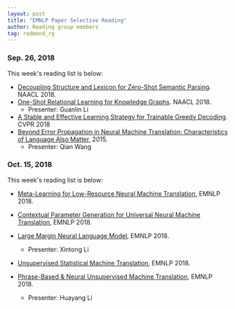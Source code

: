 ```yaml
---
layout: post
title: "EMNLP Paper Selective Reading"
author: Reading group members
tag: redmond_rg
---
```


### Sep. 26, 2018

This week's reading list is below:

- [Decoupling Structure and Lexicon for Zero-Shot Semantic Parsing](https://arxiv.org/abs/1804.07918). NAACL 2018. 
- [One-Shot Relational Learning for Knowledge Graphs](https://arxiv.org/abs/1808.09040). NAACL 2018. 
  - Presenter: Guanlin Li
- [A Stable and Effective Learning Strategy for Trainable Greedy Decoding](https://arxiv.org/abs/1804.07915). CVPR 2018
- [Beyond Error Propagation in Neural Machine Translation: Characteristics of Language Also Matter](https://arxiv.org/abs/1809.00120), 2015. 
  - Presenter: Qian Wang

### Oct. 15, 2018

This week's reading list is below:

- [Meta-Learning for Low-Resource Neural Machine Translation](https://arxiv.org/abs/1808.08437), EMNLP 2018. 
- [Contextual Parameter Generation for Universal Neural Machine Translation](https://arxiv.org/abs/1808.08493), EMNLP 2018. 
- [Large Margin Neural Language Model](https://arxiv.org/abs/1808.08987), EMNLP 2018. 
  - Presenter: Xintong Li

- [Unsupervised Statistical Machine Translation](https://arxiv.org/abs/1809.01272), EMNLP 2018. 
- [Phrase-Based & Neural Unsupervised Machine Translation](https://arxiv.org/abs/1804.07755), EMNLP 2018. 
  - Presenter: Huayang Li
